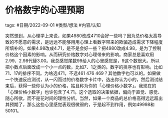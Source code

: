# 价格数字的心理预期



tags: #日期/2022-09-01 #类型/想法 #内容/认知 


突然想到，从心理学上来说，如果4980改成4710会好一些吗？因为总价格太高导致的不愿意的需求，是远远不能够用用心理上看数字带来的欺骗造成需求下降程度所填补的。如果4.98改成4.71，是不是会好一些？把4980改成4.98，是为了控制价格这个因素的影响。从而研究价格数字对心理带来的影响。商家总是喜欢用2.99、2.98代替3.00。我总感觉尾数99给人的心里感觉是，9这个数很大。所以把小数点后面改成一个小一点的数，比如7、1之类的。数字的排序也有影响。比如71、17的排序不同。为啥选471，不选461  476  469？其他数字也可以的。如果做一个快速反应测试，从一闪而过的价格数字卡片中，选出你认为小的，然后测试结束后，获得一些你认为小的价格，姑且称为你的「心理价格小数字」。我现在的「心理价格小数字」也许包含了4.71。这个选取的决策依据，偏向于直觉、感觉、随心所欲，而不是花时间的理性分析。当然，如果一个商品的总价格高得远远超出其预期了，那么这些心里感觉表现很微弱的，于是起不到作用，例如49998和50101。
